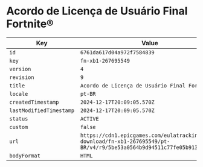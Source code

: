 # Acordo de Licença de Usuário Final Fortnite®

| Key | Value |
| --- | ----- |
| `id` | `6761da617d04a972f7584839` |
| `key` | `fn-xb1-267695549` |
| `version` | `4` |
| `revision` | `9` |
| `title` | `Acordo de Licença de Usuário Final Fortnite®` |
| `locale` | `pt-BR` |
| `createdTimestamp` | `2024-12-17T20:09:05.570Z` |
| `lastModifiedTimestamp` | `2024-12-17T20:09:05.570Z` |
| `status` | `ACTIVE` |
| `custom` | `false` |
| `url` | `https://cdn1.epicgames.com/eulatracking-download/fn-xb1-267695549/pt-BR/v4/r9/5be53a0564b9d94511c77fe05b913bf1.pdf` |
| `bodyFormat` | `HTML` |
